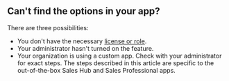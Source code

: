 ## Can't find the options in your app?

There are three possibilities:

- You don't have the necessary [license or role](#license-and-role-requirements).
- Your administrator hasn't turned on the feature.
- Your organization is using a custom app. Check with your administrator for exact steps. The steps described in this article are specific to the out-of-the-box Sales Hub and Sales Professional apps.

